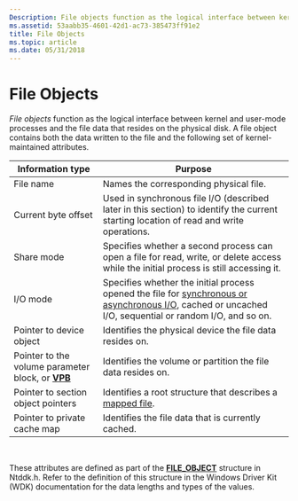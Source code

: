 ```yaml
---
Description: File objects function as the logical interface between kernel and user-mode processes and the file data that resides on the physical disk.
ms.assetid: 53aabb35-4601-42d1-ac73-385473ff91e2
title: File Objects
ms.topic: article
ms.date: 05/31/2018
---
```


# File Objects

*File objects* function as the logical interface between kernel and user-mode processes and the file data that resides on the physical disk. A file object contains both the data written to the file and the following set of kernel-maintained attributes.



| Information type                                              | Purpose                                                                                                                                                                                         |
|---------------------------------------------------------------|-------------------------------------------------------------------------------------------------------------------------------------------------------------------------------------------------|
| File name                                                     | Names the corresponding physical file.                                                                                                                                                          |
| Current byte offset                                           | Used in synchronous file I/O (described later in this section) to identify the current starting location of read and write operations.                                                          |
| Share mode                                                    | Specifies whether a second process can open a file for read, write, or delete access while the initial process is still accessing it.                                                           |
| I/O mode                                                      | Specifies whether the initial process opened the file for [synchronous or asynchronous I/O](synchronous-and-asynchronous-i-o.md), cached or uncached I/O, sequential or random I/O, and so on. |
| Pointer to device object                                      | Identifies the physical device the file data resides on.                                                                                                                                        |
| Pointer to the volume parameter block, or [**VPB**](/windows-hardware/drivers/ddi/content/wdm/ns-wdm-_vpb) | Identifies the volume or partition the file data resides on.                                                                                                                                    |
| Pointer to section object pointers                            | Identifies a root structure that describes a [mapped file](/windows/desktop/Memory/file-mapping).                                                                                                                  |
| Pointer to private cache map                                  | Identifies the file data that is currently cached.                                                                                                                                              |



 

These attributes are defined as part of the [**FILE\_OBJECT**](/windows-hardware/drivers/ddi/content/wdm/ns-wdm-_file_object) structure in Ntddk.h. Refer to the definition of this structure in the Windows Driver Kit (WDK) documentation for the data lengths and types of the values.

 

 